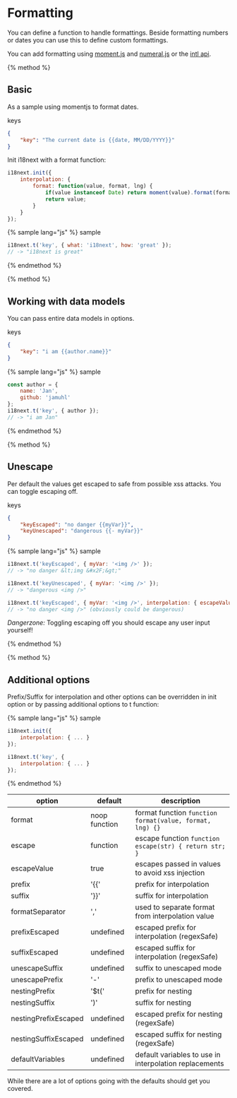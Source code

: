 <!-- toc -->
# Formatting

You can define a function to handle formattings. Beside formatting numbers or dates you can use this to define custom formattings.

You can add formatting using [moment.js](http://momentjs.com/) and [numeral.js](http://numeraljs.com/) or the [intl api](https://developer.mozilla.org/de/docs/Web/JavaScript/Reference/Global_Objects/Intl).



{% method %}
## Basic

As a sample using momentjs to format dates.

keys

```json
{
    "key": "The current date is {{date, MM/DD/YYYY}}"
}
```

Init i18next with a format function:

```js
i18next.init({
    interpolation: {
        format: function(value, format, lng) {
            if(value instanceof Date) return moment(value).format(format);
            return value;
        }
    }
});
```

{% sample lang="js" %}
sample

```js
i18next.t('key', { what: 'i18next', how: 'great' });
// -> "i18next is great"
```

{% endmethod %}

{% method %}
## Working with data models

You can pass entire data models in options.

keys

```json
{
    "key": "i am {{author.name}}"
}
```

{% sample lang="js" %}
sample

```js
const author = { 
    name: 'Jan',
    github: 'jamuhl'
};
i18next.t('key', { author });
// -> "i am Jan"
```

{% endmethod %}




{% method %}
## Unescape

Per default the values get escaped to safe from possible xss attacks. You can toggle escaping off.

keys

```json
{
    "keyEscaped": "no danger {{myVar}}",
    "keyUnescaped": "dangerous {{- myVar}}"
}
```

{% sample lang="js" %}
sample

```js
i18next.t('keyEscaped', { myVar: '<img />' });
// -> "no danger &lt;img &#x2F;&gt;"

i18next.t('keyUnescaped', { myVar: '<img />' });
// -> "dangerous <img />"

i18next.t('keyEscaped', { myVar: '<img />', interpolation: { escapeValue: false } });
// -> "no danger <img />" (obviously could be dangerous)

```

*Dangerzone:* Toggling escaping off you should escape any user input yourself!


{% endmethod %}



{% method %}
## Additional options

Prefix/Suffix for interpolation and other options can be overridden in init option or by passing additional options to t function:

{% sample lang="js" %}
sample

```js
i18next.init({
    interpolation: { ... }
});

i18next.t('key', {
    interpolation: { ... }
});
```
{% endmethod %}




option            | default             | description
----------------- | --------------------| -----------------
format            | noop function       | format function `function format(value, format, lng) {}`
escape            | function            | escape function `function escape(str) { return str; }`
escapeValue       | true                | escapes passed in values to avoid xss injection
prefix            | '{{'                | prefix for interpolation
suffix            | '}}'                | suffix for interpolation
formatSeparator   | ','                 | used to separate format from interpolation value
prefixEscaped     | undefined           | escaped prefix for interpolation (regexSafe)
suffixEscaped     | undefined           | escaped suffix for interpolation (regexSafe)
unescapeSuffix    | undefined           | suffix to unescaped mode
unescapePrefix    | '-'                 | prefix to unescaped mode
nestingPrefix     | '$t('               | prefix for nesting
nestingSuffix     | ')'                 | suffix for nesting
nestingPrefixEscaped     | undefined               | escaped prefix for nesting (regexSafe)
nestingSuffixEscaped     | undefined               | escaped suffix for nesting (regexSafe)
defaultVariables  | undefined           | default variables to use in interpolation replacements

While there are a lot of options going with the defaults should get you covered.


